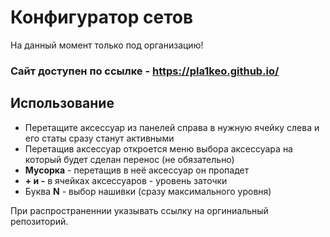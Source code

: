 # Конфигуратор сетов
На данный момент только под организацию!

### Сайт доступен по ссылке - https://pla1keo.github.io/

## Использование
- Перетащите аксессуар из панелей справа в нужную ячейку слева и его статы сразу станут активными
- Перетащив аксессуар откроется меню выбора аксессуара на который будет сделан перенос (не обязательно)
- **Мусорка** - перетащив в неё аксессуар он пропадет
- **+ и -** в ячейках аксессуаров - уровень заточки
- Буква **N** - выбор нашивки (сразу максимального уровня)

При распространеннии указывать ссылку на оргиниальный репозиторий.
